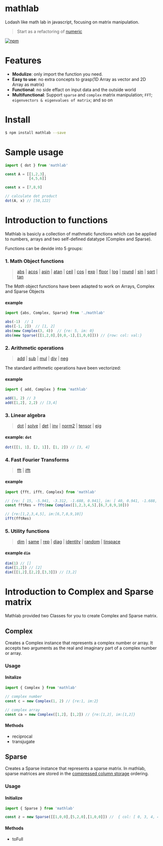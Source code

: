 # mathlab

Lodash like math lab in javascript, focusing on matrix manipulation.

> Start as a refactoring of [numeric](https://github.com/sloisel/numeric)

[![npm](https://nodei.co/npm/mathlab.png)](https://www.npmjs.com/package/mathlab)

# Features

- **Modulize**: only import the function you need.
- **Easy to use**: no extra concepts to grasp(1D Array as vector and 2D Array as matrix)
- **Functional**: no side effact on input data and the outside world
- **Multifunctional**: Support `sparse` and `complex` matrix manipulation; `FFT`; `eigenvectors & eigenvalues of matrix`; and so on

# Install

```bash
$ npm install mathlab --save
```

# Sample usage
```js
import { dot } from 'mathlab'

const A = [[1,2,3],
           [4,5,6]]

const x = [7,8,9]

// calculate dot product
dot(A, x) // [50,122]
```

# Introduction to functions

Mathlab is basicly a collection of mathmatic functions which can be applied to numbers, arrays and two self-defined datatype (Complex and Sparse).

Functions can be devide into 5 groups:

### 1. Math Object functions

> [abs][abs] | [acos][acos] | [asin][asin] | [atan][atan] | [ceil][ceil] | [cos][cos] | [exp][exp] | [floor][exp] | 
[log][log] | [round][round] | [sin][sin] | [sqrt][sqrt] | [tan][tan]

The *Math* object functions have been adapted to work on Arrays, Complex and Sparse Objects

#### example

```js
import {abs, Complex, Sparse} from './mathlab'

abs(-1)  // 1
abs([-1, 2])  // [1, 2]
abs(new Complex(3, 4))  // {re: 5, im: 0}
abs(new Sparse([[1,2,0],[0,0,-1],[1,0,0]])) // {row: col: val:}
```

### 2. Arithmetic operations

> [add][add] | [sub][sub] | [mul][mul] | [div][div] | [neg][neg]

The standard arithmetic operations have been vectorized:

#### example 

```js
import { add, Complex } from 'mathlab'

add(1, 2) // 3
add([1,2], 2,2) // [3,4]
```

### 3. Linear algebra

> [dot][dot] | [solve][solve] | [det][det] | [inv][inv] | [norm2][norm2] | [tensor][tensor] | [eig][eig]

#### example: `dot`

```js
dot([[1, 1], [2, 1]], [1, 2]) // [3, 4]
```

### 4. Fast Fourier Transforms

> [fft][fft] | [ifft][ifft]

#### example

```js
import {fft, ifft, Complex} from 'mathlab'

// {re: [ 15, -5.941, -3.312, -1.688, 0.941], im: [ 40, 0.941, -1.688, -3.312, -5.941]}
const fftRes = fft(new Complex([1,2,3,4,5],[6,7,8,9,10]))

// {re:[1,2,3,4,5], im:[6,7,8,9,10]}
ifft(fftRes) 
```	

### 5. Utility functions

> [dim][dim] | [same][same] | [rep][rep] | [diag][diag] | [identity][identity] | [random][random] | [linspace][linspace]

#### example `dim`

```js
dim(1) // []
dim([1,2]) // [2]
dim([[1,2],[2,2],[3,3]]) // [3,2]
```

# Introduction to Complex and Sparse matrix

Mathlab provided two Classes for you to create Complex and Sparse matrix.

## Complex

Creates a Complex instance that represents a complex number or array.
It accepts two arguments as the real and imaginary part of a complex number or array.

### Usage

#### Initalize

```js
import { Complex } from 'mathlab'

// complex number
const c = new Complex(1, 2) // {re:1, im:2}

// complex array
const ca = new Complex([1,2], [1,2]) // {re:[1,2], im:[1,2]}
```

#### Methods

- reciprocal
- transjugate

## Sparse
Creates a Sparse instance that represents a sparse matrix.
In mathlab, sparse matrices are stored in the [compressed column storage](https://en.wikipedia.org/wiki/Sparse_matrix#Compressed_sparse_column_.28CSC_or_CCS.29) ordering. 

### Usage

#### Initialize

```js
import { Sparse } from 'mathlab'

const z = new Sparse([[1,0,0],[5,2,0],[1,0,0]]) //  { col: [ 0, 3, 4, 4 ], row: [ 0, 1, 2, 1 ], val: [ 1, 5, 1, 2 ] }
```
#### Methods

- toFull



[pointwise]: http://www.timqian.com/mathlab/function/index.html#static-function-pointwise
[det]: http://www.timqian.com/mathlab/function/index.html#static-function-det
[dot]: http://www.timqian.com/mathlab/function/index.html#static-function-dot
[eig]: http://www.timqian.com/mathlab/function/index.html#static-function-eig
[getBlock]: http://www.timqian.com/mathlab/function/index.html#static-function-getBlock
[getDiag]: http://www.timqian.com/mathlab/function/index.html#static-function-getDiag
[identity]: http://www.timqian.com/mathlab/function/index.html#static-function-identity
[inv]: http://www.timqian.com/mathlab/function/index.html#static-function-inv
[largeArray]: http://www.timqian.com/mathlab/function/index.html#static-function-
[LU]: http://www.timqian.com/mathlab/function/index.html#static-function-
[LUsolve]: http://www.timqian.com/mathlab/function/index.html#static-function-
[mapreduce]: http://www.timqian.com/mathlab/function/index.html#static-function-
[norm2]: http://www.timqian.com/mathlab/function/index.html#static-function-norm2
[norm2Squared]: http://www.timqian.com/mathlab/function/index.html#static-function-norm2Squared
[norminf]: http://www.timqian.com/mathlab/function/index.html#static-function-
[parseFloat]: http://www.timqian.com/mathlab/function/index.html#static-function-
[precision]: http://www.timqian.com/mathlab/function/index.html#static-function-
[prettyPrint]: http://www.timqian.com/mathlab/function/index.html#static-function-
[random]: http://www.timqian.com/mathlab/function/index.html#static-function-random
[rep]: http://www.timqian.com/mathlab/function/index.html#static-function-rep
[same]: http://www.timqian.com/mathlab/function/index.html#static-function-same
[setBlock]: http://www.timqian.com/mathlab/function/index.html#static-function-setBlock
[solve]: http://www.timqian.com/mathlab/function/index.html#static-function-
[solveLP]: http://www.timqian.com/mathlab/function/index.html#static-function-
[solveQP]: http://www.timqian.com/mathlab/function/index.html#static-function-
[spline]: http://www.timqian.com/mathlab/function/index.html#static-function-
[Spline.at]: http://www.timqian.com/mathlab/function/index.html#static-function-
[Spline.diff]: http://www.timqian.com/mathlab/function/index.html#static-function-
[Spline.roots]: http://www.timqian.com/mathlab/function/index.html#static-function-
[sum]: http://www.timqian.com/mathlab/function/index.html#static-function-
[svd]: http://www.timqian.com/mathlab/function/index.html#static-function-
[Complex]: http://www.timqian.com/mathlab/function/index.html#static-function-Complex
[tensor]: http://www.timqian.com/mathlab/function/index.html#static-function-tensor
[transpose]: http://www.timqian.com/mathlab/function/index.html#static-function-transpose
[uncmin]: http://www.timqian.com/mathlab/function/index.html#static-function-
[version]: http://www.timqian.com/mathlab/function/index.html#static-function-
[ifft]: http://www.timqian.com/mathlab/function/index.html#static-function-ifft
[fft]: http://www.timqian.com/mathlab/function/index.html#static-function-fft
[clone]: http://www.timqian.com/mathlab/function/index.html#static-function-clone
[abs]: http://www.timqian.com/mathlab/function/index.html#static-function-abs
[acos]: http://www.timqian.com/mathlab/function/index.html#static-function-acos
[add]: http://www.timqian.com/mathlab/function/index.html#static-function-add
[and]: http://www.timqian.com/mathlab/function/index.html#static-function-and
[asin]: http://www.timqian.com/mathlab/function/index.html#static-function-asin
[atan]: http://www.timqian.com/mathlab/function/index.html#static-function-atan
[atan2]: http://www.timqian.com/mathlab/function/index.html#static-function-atan2
[band]: http://www.timqian.com/mathlab/function/index.html#static-function-band
[bnot]: http://www.timqian.com/mathlab/function/index.html#static-function-bnot
[bor]: http://www.timqian.com/mathlab/function/index.html#static-function-bor
[bxor]: http://www.timqian.com/mathlab/function/index.html#static-function-bxor
[ceil]: http://www.timqian.com/mathlab/function/index.html#static-function-ceil
[cos]: http://www.timqian.com/mathlab/function/index.html#static-function-cos
[diag]: http://www.timqian.com/mathlab/function/index.html#static-function-diag
[dim]: http://www.timqian.com/mathlab/function/index.html#static-function-dim
[div]: http://www.timqian.com/mathlab/function/index.html#static-function-div
[eq]: http://www.timqian.com/mathlab/function/index.html#static-function-eq
[exp]: http://www.timqian.com/mathlab/function/index.html#static-function-exp
[floor]: http://www.timqian.com/mathlab/function/index.html#static-function-floor
[geq]: http://www.timqian.com/mathlab/function/index.html#static-function-geq
[gt]: http://www.timqian.com/mathlab/function/index.html#static-function-gt
[leq]: http://www.timqian.com/mathlab/function/index.html#static-function-leq
[linspace]: http://www.timqian.com/mathlab/function/index.html#static-function-linspace
[log]: http://www.timqian.com/mathlab/function/index.html#static-function-log
[lshift]: http://www.timqian.com/mathlab/function/index.html#static-function-lshift
[lt]: http://www.timqian.com/mathlab/function/index.html#static-function-lt
[mod]: http://www.timqian.com/mathlab/function/index.html#static-function-mod
[mul]: http://www.timqian.com/mathlab/function/index.html#static-function-mul
[neg]: http://www.timqian.com/mathlab/function/index.html#static-function-neg
[neq]: http://www.timqian.com/mathlab/function/index.html#static-function-neq
[not]: http://www.timqian.com/mathlab/function/index.html#static-function-not
[or]: http://www.timqian.com/mathlab/function/index.html#static-function-or
[pow]: http://www.timqian.com/mathlab/function/index.html#static-function-pow
[round]: http://www.timqian.com/mathlab/function/index.html#static-function-round
[rrshift]: http://www.timqian.com/mathlab/function/index.html#static-function-rrshift
[rshift]: http://www.timqian.com/mathlab/function/index.html#static-function-rshift
[rshifteq]: http://www.timqian.com/mathlab/function/index.html#static-function-rshift
[sin]: http://www.timqian.com/mathlab/function/index.html#static-function-sin
[sqrt]: http://www.timqian.com/mathlab/function/index.html#static-function-sqrt
[sub]: http://www.timqian.com/mathlab/function/index.html#static-function-sub
[tan]: http://www.timqian.com/mathlab/function/index.html#static-function-tan
[xor]: http://www.timqian.com/mathlab/function/index.html#static-function-xor
[epsilon]: http://www.timqian.com/mathlab/function/index.html#static-function-epsilon